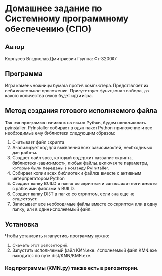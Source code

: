# Домашнее задание по Системному программному обеспечению (СПО)
## Автор
Корпусев Владислав Дмитриевич
Группа: Фт-320007
## Программа
Игра камень ножницы бумага против компьютера. Представляет из себя консольное приложение. Присутствует функционал выбора, до какого количества очков будет идти игра.
## Метод создания готового исполняемого файла
Так как программа написана на языке Python, будем использовать pyinstaller.
PyInstaller собирает в один пакет Python-приложение и все необходимые ему библиотеки следующим образом:
1. Считывает файл скрипта.
2. Анализирует код для выявления всех зависимостей, необходимых для работы.
3. Создает файл spec, который содержит название скрипта, библиотеки-зависимости, любые файлы, включая те параметры, которые были переданы в команду PyInstaller.
4. Собирает копии всех библиотек и файлов вместе с активным интерпретатором Python.
5. Создает папку BUILD в папке со скриптом и записывает логи вместе с рабочими файлами в BUILD.
6. Создает папку DIST в папке со скриптом, если она еще не существует.
7. Записывает все необходимые файлы вместе со скриптом или в одну папку, или в один исполняемый файл.
## Установка
Чтобы установить и запустись программу нужно:
1. Скачать этот репозиторий.
2. Запустить исполняемый файл KMN.exe.
Исполняемый файл KMN.exe находится по пути dist/KMN/KMN.exe.
### Код программы (KMN.py) также есть в репозитории.
